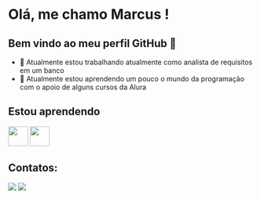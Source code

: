 # Olá, me chamo Marcus ! 
## Bem vindo ao meu perfil GitHub 👋

- 🔭 Atualmente estou trabalhando atualmente como analista de requisitos em um banco
- 🌱 Atualmente estou aprendendo um pouco o mundo da programação com o apoio de alguns cursos da Alura

## Estou aprendendo
<img loading="lazy" src="https://cdn.jsdelivr.net/gh/devicons/devicon@latest/icons/git/git-original-wordmark.svg"  width="40" height="40"/>     <img loading="lazy" src="https://cdn.jsdelivr.net/gh/devicons/devicon@latest/icons/javascript/javascript-original.svg" width="40" height="40"/>

## Contatos:
<div>
<a href = "mailto:mvnv5@gmail.com"><img loading="lazy" src="https://img.shields.io/badge/Gmail-D14836?style=for-the-badge&logo=gmail&logoColor=white" target="_blank"></a>
<a href="[https://www.linkedin.com/in/seu-usuário-linkedln-aqui](https://www.linkedin.com/in/marcus-vinicius-b85338235/)" target="_blank"><img loading="lazy" src="https://img.shields.io/badge/-LinkedIn-%230077B5?style=for-the-badge&logo=linkedin&logoColor=white" target="_blank"></a>   
</div>        
<!--
<div>
<a href="https://github.com/seu-usuário-aqui">
<img loading="lazy" height="180em" src="https://github-readme-stats.vercel.app/api/top-langs/?mvnv93&layout=compact&langs_count=7&theme=dracula"/>
<img loading="lazy" height="180em" src="https://github-readme-stats.vercel.app/api?mvnv93&show_icons=true&theme=dracula&include_all_commits=true&count_private=true"/>
</div>

![Snake animation](https://github.com/mvnv93/seu-usuário-aqui/blob/output/github-contribution-grid-snake.svg)
-->
